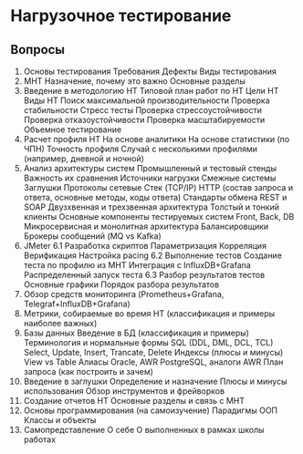 # Нагрузочное тестирование
## Вопросы
1. Основы тестирования
  Требования
  Дефекты
  Виды тестирования
2. МНТ
  Назначение, почему это важно
  Основные разделы
3. Введение в методологию НТ
 Типовой план работ по НТ
 Цели НТ
  Виды НТ
   Поиск максимальной производительности
   Проверка стабильности
   Стресс тесты
   Проверка стрессоустойчивости
   Проверка отказоустойчивости
   Проверка масштабируемости
   Объемное тестирование
4. Расчет профиля НТ
  На основе аналитики
  На основе статистики (по ЧПН)
  Точность профиля
  Случай с несколькими профилями (например, дневной и ночной)
5. Анализ архитектуры систем
  Промышленный и тестовый стенды
  Важность их сравнения
  Источники нагрузки
  Смежные системы
  Заглушки
  Протоколы сетевые
   Стек (TCP/IP)
   НТТР (состав запроса и ответа, основные методы, коды ответа)
   Стандарты обмена REST и SOAP
  Двузхвенная и трехзвенная архитектура
   Толстый и тонкий клиенты
  Основные компоненты тестируемых систем
   Front, Back, DB
   Микросервисная и монолитная архитектура
   Балансировщики
   Брокеры сообщений (MQ vs Kafka)   
6. JMeter
 6.1 Разработка скриптов 
  Параметризация
  Корреляция
  Верификация
  Настройка pacing
 6.2 Выполнение тестов
  Создание теста по профилю из МНТ
  Интеграция c InfluxDB+Grafana
  Распределенный запуск теста
 6.3 Разбор результатов тестов
  Основные графики
  Порядок разбора результатов
7. Обзор средств мониторинга (Prometheus+Grafana, Telegraf+InfluxDB+Grafana)
8. Метрики, собираемые во время НТ (классификация и примеры наиболее важных)
9. Базы данных
  Введение в БД (классификация и примеры)
  Терминология и нормальные формы
  SQL (DDL, DML, DCL, TCL)
  Select, Update, Insert, Trancate, Delete
  Индексы (плюсы и минусы)
  View vs Table
  Алиасы
  Oracle, AWR
  PostgreSQL, аналоги AWR
  План запроса (как построить и зачем)
10. Введение в заглушки
  Определение и назначение
  Плюсы и минусы использования
  Обзор инструментов и фрейворков
11. Создание отчетов НТ
  Основные разделы и связь с МНТ
12. Основы программирования (на самоизучение)
  Парадигмы ООП
  Классы и объекты
13. Самопредставление
  О себе
  О выполненных в рамках школы работах

